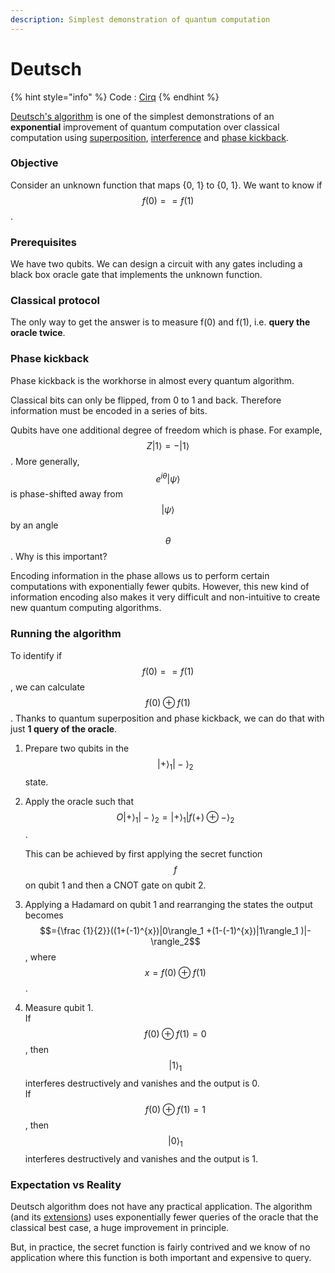 ```yaml
---
description: Simplest demonstration of quantum computation
---
```


# Deutsch

{% hint style="info" %}
Code : [Cirq](../code/cirq/deutsch.md)
{% endhint %}

[Deutsch's algorithm](https://en.wikipedia.org/wiki/Deutsch%E2%80%93Jozsa\_algorithm) is one of the simplest demonstrations of an **exponential** improvement of quantum computation over classical computation using [superposition](https://en.wikipedia.org/wiki/Quantum\_superposition), [interference](https://en.wikipedia.org/wiki/Wave\_interference#Quantum\_interference) and [phase kickback](deutsch.md#undefined).

### Objective

Consider an unknown function that maps {0, 1} to {0, 1}. We want to know if $$f(0)==f(1)$$ .

### Prerequisites

We have two qubits. We can design a circuit with any gates including a black box oracle gate that implements the unknown function.

### Classical protocol

The only way to get the answer is to measure f(0) and f(1), i.e. **query the oracle twice**.

### Phase kickback

Phase kickback is the workhorse in almost every quantum algorithm.&#x20;

Classical bits can only be flipped, from 0 to 1 and back. Therefore information must be encoded in a series of bits.

Qubits have one additional degree of freedom which is phase. For example, $$Z|1\rangle = -|1\rangle$$. More generally, $$e^{i \theta}|\psi\rangle$$ is phase-shifted away from $$|\psi\rangle$$ by an angle $$\theta$$. Why is this important?

Encoding information in the phase allows us to perform certain computations with exponentially fewer qubits. However, this new kind of information encoding also makes it very difficult and non-intuitive to create new quantum computing algorithms.

### Running the algorithm

To identify if $$f(0)==f(1)$$, we can calculate $$f(0) \oplus f(1)$$. Thanks to quantum superposition and phase kickback, we can do that with just **1 query of the oracle**.

1. Prepare two qubits in the $$|+\rangle_1|-\rangle_2$$​ state.
2.  Apply the oracle such that $$O|+\rangle_1|-\rangle_2 = |+\rangle_1|f(+)\oplus -\rangle_2$$.

    This can be achieved by first applying the secret function $$f$$ on qubit 1 and then a CNOT gate on qubit 2.&#x20;
3. Applying a Hadamard on qubit 1 and rearranging the states the output becomes $$={\frac  {1}{2}}((1+(-1)^{x})|0\rangle_1 +(1-(-1)^{x})|1\rangle_1 )|-\rangle_2$$, where $$x=f(0) \oplus f(1)$$.
4. Measure qubit 1. \
   If $$f(0) \oplus f(1) = 0$$, then $$|1\rangle_1$$ interferes destructively and vanishes and the output is 0. \
   If $$f(0) \oplus f(1)=1$$, then $$|0\rangle_1$$ interferes destructively and vanishes and the output is 1.&#x20;

### Expectation vs Reality

Deutsch algorithm does not have any practical application. The algorithm (and its [extensions](https://en.wikipedia.org/wiki/Deutsch%E2%80%93Jozsa\_algorithm)) uses exponentially fewer queries of the oracle that the classical best case, a huge improvement in principle.

But, in practice, the secret function is fairly contrived and we know of no application where this function is both important and expensive to query.
